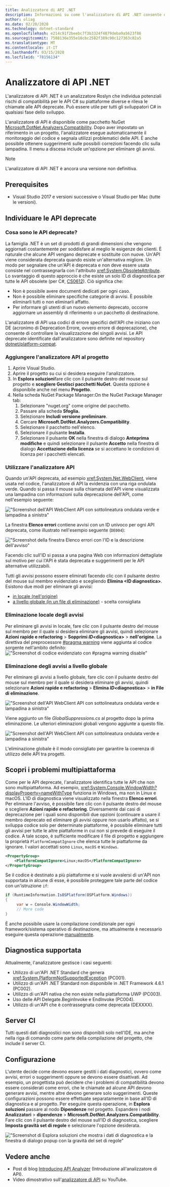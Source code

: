 ```yaml
---
title: Analizzatore di API .NET
description: Informazioni su come l'analizzatore di API .NET consente di rilevare API deprecate e problemi di compatibilità della piattaforma.
author: oliag
ms.date: 02/20/2020
ms.technology: dotnet-standard
ms.openlocfilehash: e214c91f2beebc7f3b3324f4879deba9a5623f86
ms.sourcegitcommit: 7588136e355e10cbc2582f389c90c127363c02a5
ms.translationtype: MT
ms.contentlocale: it-IT
ms.lasthandoff: 03/15/2020
ms.locfileid: "78156134"
---
```

# <a name="net-api-analyzer"></a>Analizzatore di API .NET

L'analizzatore di API .NET è un analizzatore Roslyn che individua potenziali rischi di compatibilità per le API C# su piattaforme diverse e rileva le chiamate alle API deprecate. Può essere utile per tutti gli sviluppatori C# in qualsiasi fase dello sviluppo.

L'analizzatore di API è disponibile come pacchetto NuGet [Microsoft.DotNet.Analyzers.Compatibility](https://www.nuget.org/packages/Microsoft.DotNet.Analyzers.Compatibility/). Dopo aver impostato un riferimento in un progetto, l'analizzatore esegue automaticamente il monitoraggio del codice e segnala utilizzi problematici delle API. È anche possibile ottenere suggerimenti sulle possibili correzioni facendo clic sulla lampadina. Il menu a discesa include un'opzione per eliminare gli avvisi.

> [!NOTE]
> L'analizzatore di API .NET è ancora una versione non definitiva.

## <a name="prerequisites"></a>Prerequisites

- Visual Studio 2017 e versioni successive o Visual Studio per Mac (tutte le versioni).

## <a name="discover-deprecated-apis"></a>Individuare le API deprecate

### <a name="what-are-deprecated-apis"></a>Cosa sono le API deprecate?

La famiglia .NET è un set di prodotti di grandi dimensioni che vengono aggiornati costantemente per soddisfare al meglio le esigenze dei clienti. È naturale che alcune API vengano deprecate e sostituite con nuove. Un'API viene considerata deprecata quando esiste un'alternativa migliore. Un modo per segnalare che un'API è deprecata e non deve essere usata consiste nel contrassegnarla con l'attributo <xref:System.ObsoleteAttribute>. Lo svantaggio di questo approccio è che esiste un solo ID di diagnostica per tutte le API obsolete (per C#, [CS0612](../../csharp/misc/cs0612.md)). Ciò significa che:

- Non è possibile avere documenti dedicati per ogni caso.
- Non è possibile eliminare specifiche categorie di avvisi. È possibile eliminarli tutti o non eliminarli affatto.
- Per informare gli utenti di un nuovo elemento deprecato, occorre aggiornare un assembly di riferimento o un pacchetto di destinazione.

L'analizzatore di API usa codici di errore specifici dell'API che iniziano con DE (acronimo di Deprecation Errore, ovvero errore di deprecazione), che consente di controllare la visualizzazione dei singoli avvisi. Le API deprecate identificate dall'analizzatore sono definite nel repository [dotnet/platform-compat](https://github.com/dotnet/platform-compat).

### <a name="add-the-api-analyzer-to-your-project"></a>Aggiungere l'analizzatore API al progetto

1. Aprire Visual Studio.
2. Aprire il progetto su cui si desidera eseguire l'analizzatore.
3. In **Esplora soluzioni**fare clic con il pulsante destro del mouse sul progetto e **scegliere Gestisci pacchetti NuGet**. Questa opzione è disponibile anche nel menu **Progetto**.
4. Nella scheda NuGet Package Manager:On the NuGet Package Manager tab:
   1. Selezionare "nuget.org" come origine del pacchetto.
   2. Passare alla scheda **Sfoglia.**
   3. Selezionare **Includi versione preliminare**.
   4. Cercare **Microsoft.DotNet.Analyzers.Compatibility**.
   5. Selezionare il pacchetto nell'elenco.
   6. Selezionare il pulsante **Installa**.
   7. Selezionare il pulsante **OK** nella finestra di dialogo **Anteprima modifiche** e quindi selezionare il pulsante **Accetto** nella finestra di dialogo **Accettazione della licenza** se si accettano le condizioni di licenza per i pacchetti elencati.

### <a name="use-the-api-analyzer"></a>Utilizzare l'analizzatore API

Quando un'API deprecata, ad esempio <xref:System.Net.WebClient>, viene usata nel codice, l'analizzatore di API la evidenzia con una riga ondulata verde. Quando si passa il mouse sulla chiamata dell'API viene visualizzata una lampadina con informazioni sulla deprecazione dell'API, come nell'esempio seguente:

!["Screenshot dell'API WebClient API con sottolineatura ondulata verde e lampadina a sinistra"](media/api-analyzer/green-squiggle.jpg)

La finestra **Elenco errori** contiene avvisi con un ID univoco per ogni API deprecata, come illustrato nell'esempio seguente (`DE004`):

!["Screenshot della finestra Elenco errori con l'ID e la descrizione dell'avviso"](media/api-analyzer/warnings-id-and-descriptions.jpg "Finestra Elenco errori che include avvisi.")

Facendo clic sull'ID si passa a una pagina Web con informazioni dettagliate sul motivo per cui l'API è stata deprecata e suggerimenti per le API alternative utilizzabili.

Tutti gli avvisi possono essere eliminati facendo clic con il pulsante destro del mouse sul membro evidenziato e scegliendo **Elimina \<ID diagnostica>**. Esistono due modi per eliminare gli avvisi:

- [in locale (nell'origine)](#suppress-warnings-locally)
- [a livello globale (in un file di eliminazione)](#suppress-warnings-globally) - scelta consigliata

### <a name="suppress-warnings-locally"></a>Eliminazione locale degli avvisi

Per eliminare gli avvisi in locale, fare clic con il pulsante destro del mouse sul membro per il quale si desidera eliminare gli avvisi, quindi selezionare **Azioni rapide e refactoring** > **Sopprimi *ID*\<diagnostica>**  >  **nell'origine**. La direttiva del preprocessore [#pragma warning](../../csharp/language-reference/preprocessor-directives/preprocessor-pragma-warning.md) viene aggiunta al codice sorgente nell'ambito definito: !["Screenshot di codice evidenziato con #pragma warning disable"](media/api-analyzer/suppress-in-source.jpg)

### <a name="suppress-warnings-globally"></a>Eliminazione degli avvisi a livello globale

Per eliminare gli avvisi a livello globale, fare clic con il pulsante destro del mouse sul membro per il quale si desidera eliminare gli avvisi, quindi selezionare **Azioni rapide e refactoring** > **Elimina *ID*\<diagnostica>**  >  **in File di eliminazione**.

!["Screenshot dell'API WebClient API con sottolineatura ondulata verde e lampadina a sinistra"](media/api-analyzer/suppress-in-sup-file.jpg)

Viene aggiunto un file *GlobalSuppressions.cs* al progetto dopo la prima eliminazione. Le ulteriori eliminazioni globali vengono aggiunte a questo file.

!["Screenshot dell'API WebClient API con sottolineatura ondulata verde e lampadina a sinistra"](media/api-analyzer/suppression-file.jpg)

L'eliminazione globale è il modo consigliato per garantire la coerenza di utilizzo delle API tra progetti.

## <a name="discover-cross-platform-issues"></a>Scopri i problemi multipiattaforma

Come per le API deprecate, l'analizzatore identifica tutte le API che non sono multipiattaforma. Ad esempio, <xref:System.Console.WindowWidth?displayProperty=nameWithType> funziona in Windows, ma non in Linux e macOS. L'ID di diagnostica viene visualizzato nella finestra **Elenco errori**. Per eliminare l'avviso, è possibile fare clic con il pulsante destro del mouse e scegliere **Azioni rapide e refactoring**. Diversamente dai casi di deprecazione per i quali sono disponibili due opzioni (continuare a usare il membro deprecato ed eliminare gli avvisi oppure non usarlo affatto), se si sviluppa codice solo per determinate piattaforme, è possibile eliminare tutti gli avvisi per tutte le altre piattaforme in cui non si prevede di eseguire il codice. A tale scopo, è sufficiente modificare il file di progetto e aggiungere la proprietà `PlatformCompatIgnore` che elenca tutte le piattaforme da ignorare. I valori accettati sono `Linux`, `macOS` e `Windows`.

```xml
<PropertyGroup>
    <PlatformCompatIgnore>Linux;macOS</PlatformCompatIgnore>
</PropertyGroup>
```

Se il codice è destinato a più piattaforme e si vuole avvalersi di un'API non supportata in alcune di esse, è possibile proteggere tale parte del codice con un'istruzione `if`:

```csharp
if (RuntimeInformation.IsOSPlatform(OSPlatform.Windows))
{
     var w = Console.WindowWidth;
     // More code
}
```

È anche possibile usare la compilazione condizionale per ogni framework/sistema operativo di destinazione, ma attualmente è necessario eseguire questa operazione [manualmente](../frameworks.md#how-to-specify-target-frameworks).

## <a name="supported-diagnostics"></a>Diagnostica supportata

Attualmente, l'analizzatore gestisce i casi seguenti:

- Utilizzo di un'API .NET Standard che genera <xref:System.PlatformNotSupportedException> (PC001).
- Utilizzo di un'API .NET Standard non disponibile in .NET Framework 4.6.1 (PC002).
- Utilizzo di un'API nativa che non esiste nella piattaforma UWP (PC003).
- Uso delle API Delegate.BeginInvoke e EndInvoke (PC004).
- Utilizzo di un'API che è contrassegnata come deprecata (DEXXXX).

## <a name="ci-machine"></a>Server CI

Tutti questi dati diagnostici non sono disponibili solo nell'IDE, ma anche nella riga di comando come parte della compilazione del progetto, che include il server CI.

## <a name="configuration"></a>Configurazione

L'utente decide come devono essere gestiti i dati diagnostici, ovvero come avvisi, errori o suggerimenti oppure se devono essere disattivati. Ad esempio, un progettista può decidere che i problemi di compatibilità devono essere considerati come errori, che le chiamate ad alcune API devono generare avvisi, mentre altre devono generare solo suggerimenti. Queste configurazioni possono essere effettuate separatamente in base all'ID di diagnostica e al progetto. Per eseguire questa operazione, in **Esplora soluzioni** passare al nodo **Dipendenze** nel progetto. Espandere i nodi **Analizzatori** > **dipendenze** > **Microsoft.DotNet.Analyzers.Compatibility**. Fare clic con il pulsante destro del mouse sull'ID di diagnostica, scegliere **Imposta gravità set di regole** e selezionare l'opzione desiderata.

!["Screenshot di Esplora soluzioni che mostra i dati di diagnostica e la finestra di dialogo popup con la gravità del set di regole"](media/api-analyzer/disable-notifications.jpg)

## <a name="see-also"></a>Vedere anche

- Post di blog [Introducing API Analyzer](https://devblogs.microsoft.com/dotnet/introducing-api-analyzer/) (Introduzione all'analizzatore di API).
- Video dimostrativo sull'[analizzatore di API](https://youtu.be/eeBEahYXGd0) su YouTube.
